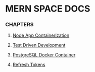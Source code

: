 # MERN SPACE DOCS

### CHAPTERS

1.  [Node App Containerization](node-app-containerization/doc1.md)

2.  [Test Driven Development](test-driven-development/doc1.md)

3.  [PostgreSQL Docker Container](./postgresql-docker/doc1.md)

4.  [Refresh Tokens](https://auth0.com/blog/refresh-tokens-what-are-they-and-when-to-use-them/)
